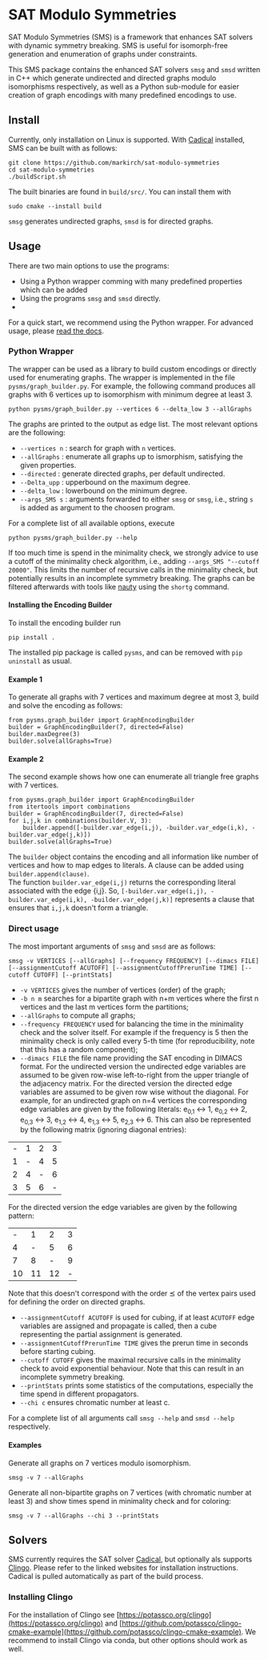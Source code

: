 # SAT Modulo Symmetries

SAT Modulo Symmetries (SMS) is a framework that enhances SAT solvers with dynamic symmetry breaking. SMS is useful for isomorph-free generation and enumeration of graphs under constraints.

This SMS package contains the enhanced SAT solvers `smsg` and `smsd` written in C++ which generate undirected and directed graphs modulo isomorphisms respectively, as well as a Python sub-module for easier creation of graph encodings with many predefined encodings to use.



## Install

Currently, only installation on Linux is supported.
With [Cadical](https://github.com/arminbiere/cadical) installed, SMS can be built with as follows: <!---CMake in the usual way, by executing the following commands: -->

```
git clone https://github.com/markirch/sat-modulo-symmetries
cd sat-modulo-symmetries
./buildScript.sh
```

<!--- Note that you can parallelize the build process, the precise way depends on your backend build system (for example with GNU Make do `cmake --build build -j n` to build with n concurrent processes). -->
The built binaries are found in `build/src/`. You can install them with

```
sudo cmake --install build
```

<!--- `cmake --install build` results in a permission denied on my laptop -->

`smsg` generates undirected graphs, `smsd` is for directed graphs.


## Usage

There are two main options to use the programs:

- Using a Python wrapper comming with many predefined properties which can be added 
- Using the programs `smsg`  and `smsd` directly.
- 
For a quick start, we recommend using the Python wrapper.
For advanced usage, please [read the docs](https://sat-modulo-symmetries.readthedocs.io/en/latest/advanced/).


### Python Wrapper

The wrapper can be used as a library to build custom encodings or directly used for enumerating graphs.
The wrapper is implemented in the file `pysms/graph_builder.py`. 
For example, the following command produces all graphs with 6 vertices up to isomorphism with minimum degree at least 3.

```
python pysms/graph_builder.py --vertices 6 --delta_low 3 --allGraphs
``` 
The graphs are printed to the output as edge list. The most relevant options are the following:

- `--vertices n` : search for graph with `n` vertices.
- `--allGraphs` : enumerate all graphs up to ismorphism, satisfying the given properties.
- `--directed` : generate directed graphs, per default undirected.
- `--Delta_upp` : upperbound on the maximum degree.
- `--delta_low` : lowerbound on the minimum degree.
- `--args_SMS s` : arguments forwarded to either `smsg` or `smsg`, i.e., string `s` is added as argument to the choosen program.

For a complete list of all available options, execute 
```
python pysms/graph_builder.py --help
```


If too much time is spend in the minimality check, we strongly advice to use a cutoff of the minimality check algorithm, i.e., adding `--args_SMS "--cutoff 20000"`. This limits the number of recursive calls in the minimality check, but potentially results in an incomplete symmetry breaking. The graphs can be filtered afterwards with tools like  [nauty](https://pallini.di.uniroma1.it/) using the `shortg` command.


#### Installing the Encoding Builder

To install the encoding builder run 
```
pip install .
```
The installed pip package is called `pysms`, and can be removed with `pip uninstall` as usual.

#### Example 1

To generate all graphs with 7 vertices and maximum degree at most 3, build and solve the encoding as follows:

```
from pysms.graph_builder import GraphEncodingBuilder
builder = GraphEncodingBuilder(7, directed=False)
builder.maxDegree(3)
builder.solve(allGraphs=True)
```

#### Example 2

The second example shows how one can enumerate all triangle free graphs with 7 vertices.

```
from pysms.graph_builder import GraphEncodingBuilder
from itertools import combinations
builder = GraphEncodingBuilder(7, directed=False)
for i,j,k in combinations(builder.V, 3):
    builder.append([-builder.var_edge(i,j), -builder.var_edge(i,k), -builder.var_edge(j,k)])
builder.solve(allGraphs=True)
```

The `builder` object contains the encoding and all information like number of vertices and how to map edges to literals. 
A clause can be added using `builder.append(clause)`.  
The function `builder.var_edge(i,j)` returns the corresponding literal associated with the edge {i,j}.
So, `[-builder.var_edge(i,j), -builder.var_edge(i,k), -builder.var_edge(j,k)]` represents a clause that ensures that `i,j,k` doesn't form a triangle.

### Direct usage

The most important arguments of `smsg` and `smsd` are as follows:

`smsg -v VERTICES [--allGraphs] [--frequency FREQUENCY] [--dimacs FILE] [--assignmentCutoff ACUTOFF] [--assignmentCutoffPrerunTime TIME] [--cutoff CUTOFF] [--printStats]`

- `-v VERTICES` gives the number of vertices (order) of the graph;
- `-b n m` searches for a bipartite graph with n+m vertices where the first n vertices and the last m vertices form the partitions;
- `--allGraphs` to compute all graphs;
- `--frequency FREQUENCY` used for balancing the time in the minimality check and the solver itself. For example if the frequency is 5 then the minimality check is only called every 5-th time (for reproducibility, note that this has a random component);
- `--dimacs FILE` the file name providing the SAT encoding in DIMACS format. For the undirected version the undirected edge variables are assumed to be given row-wise left-to-right from the upper triangle of the adjacency matrix. For the directed version the directed edge variables are assumed to be given row wise without the diagonal. For example, for an undirected graph on n=4 vertices the corresponding edge variables are given by the following literals: e<sub>0,1</sub> &harr; 1, e<sub>0,2</sub> &harr; 2, e<sub>0,3</sub> &harr; 3, e<sub>1,2</sub> &harr; 4, e<sub>1,3</sub> &harr; 5, e<sub>2,3</sub> &harr; 6. This can also be represented by the following matrix (ignoring diagonal entries):

| | | | |
|---|---|---|---|
| - | 1 | 2 | 3 |
| 1 | - | 4 | 5 |
| 2 | 4 | - | 6 |
| 3 | 5 | 6 | - |

For the directed version the edge variables are given by the following pattern:

| | | | |
|---|---|---|---|
|  - |  1 |  2 |  3 |
|  4 |  - |  5 |  6 |
|  7 |  8 |  - |  9 |
| 10 | 11 | 12 |  - |

Note that this doesn't correspond with the order &preceq; of the vertex pairs used for defining the order on directed graphs.

- `--assignmentCutoff ACUTOFF` is used for cubing, if at least `ACUTOFF` edge variables are assigned and propagate is called, then a cube representing the partial assignment is generated.
- `--assignmentCutoffPrerunTime TIME` gives the prerun time in seconds before starting cubing.
- `--cutoff CUTOFF` gives the maximal recursive calls in the minimality check to avoid exponential behaviour. Note that this can result in an incomplete symmetry breaking.
- `--printStats` prints some statistics of the computations, especially the time spend in different propagators.
- `--chi c` ensures chromatic number at least c.

For a complete list of all arguments call `smsg --help` and `smsd --help` respectively.

#### Examples

Generate all graphs on 7 vertices modulo isomorphism.

```
smsg -v 7 --allGraphs
```

Generate all non-bipartite graphs on 7 vertices (with chromatic number at least 3) and show times spend in minimality check and for coloring:

```
smsg -v 7 --allGraphs --chi 3 --printStats
```

## Solvers

SMS currently requires the SAT solver [Cadical](https://github.com/arminbiere/cadical), but optionally als supports [Clingo](https://potassco.org/clingo). Please refer to the linked websites for installation instructions.
Cadical is pulled automatically as part of the build process.

### Installing Clingo

For the installation of Clingo see [https://potassco.org/clingo](https://potassco.org/clingo) and [https://github.com/potassco/clingo-cmake-example](https://github.com/potassco/clingo-cmake-example).
We recommend to install Clingo via conda, but other options should work as well.
